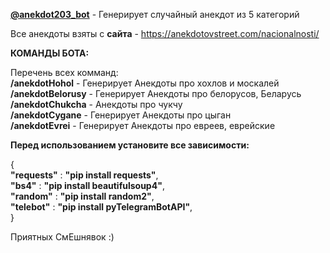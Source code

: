  
<b><a href="https://web.telegram.org/z/#2025784427">@anekdot203_bot</a></b> - Генерирует случайный анекдот из 5 категорий  

Все анекдоты взяты с <b>сайта</b> - https://anekdotovstreet.com/nacionalnosti/

<b>КОМАНДЫ БОТА:</b>

 Перечень всех комманд: <br>
 <b>/anekdotHohol</b> - Генерирует Анекдоты про хохлов и москалей<br>
 <b>/anekdotBelorusy</b> - Генерирует Анекдоты про белорусов, Беларусь <br>
 <b>/anekdotChukcha</b> - Анекдоты про чукчу <br>
 <b>/anekdotCygane</b> - Генерирует Анекдоты про цыган <br>
 <b>/anekdotEvrei</b> - Генерирует Анекдоты про евреев, еврейские <br> 
 


<b>Перед использованием установите все зависимости:</b><br>

{<br>
   <b>"requests"</b> : <b>"pip install requests"</b>,<br>
    <b>"bs4"</b> : <b>"pip install beautifulsoup4"</b>,<br>
    <b>"random"</b> : <b>"pip install random2"</b>,<br>
    <b>"telebot"</b> : <b>"pip install pyTelegramBotAPI"</b>,<br>
}<br>

Приятных СмЕшнявок :)
